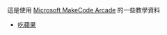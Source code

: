 這是使用 [Microsoft MakeCode Arcade](https://arcade.makecode.com/) 的一些教學資料


- [吃蘋果](https://makecode.com/_MJVHdC8C8HFs)
